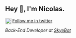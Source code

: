 ## Hey 👋, I'm Nicolas.

<a href='https://twitter.com/divinityuser/'><img align='left' alt="twitter" src="https://raw.githubusercontent.com/rahul-jha98/rahul-jha98/561d474902b59c7429ec22bb73e225696c27b202/assets/twitter.svg" height='20px'/> Follow me in twitter </a>

<p><em>Back-End Developer at <a href="http://www.skyebot.website">SkyeBot</a>

